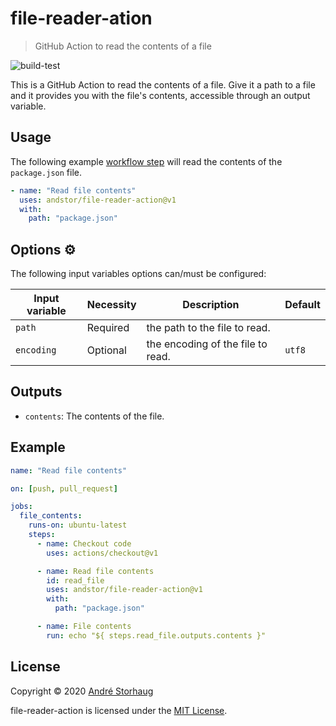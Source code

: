 # file-reader-ation

> GitHub Action to read the contents of a file

![build-test](https://github.com/andstor/file-reader-action/workflows/build/badge.svg)

This is a GitHub Action to read the contents of a file. Give it a path to a file and it provides you with the file's contents, accessible through an output variable.

## Usage

The following example [workflow step](https://help.github.com/en/actions/configuring-and-managing-workflows/configuring-a-workflow) will read the contents of the `package.json` file.

```yml
- name: "Read file contents"
  uses: andstor/file-reader-action@v1
  with:
    path: "package.json"
```

## Options ⚙️

The following input variables options can/must be configured:

|Input variable|Necessity|Description|Default|
|----|----|----|----|
|`path`|Required|the path to the file to read.||
|`encoding`|Optional|the encoding of the file to read.|`utf8`|

## Outputs
- `contents`: The contents of the file.

## Example

```yml
name: "Read file contents"

on: [push, pull_request]

jobs:
  file_contents:
    runs-on: ubuntu-latest
    steps:
      - name: Checkout code
        uses: actions/checkout@v1

      - name: Read file contents
        id: read_file
        uses: andstor/file-reader-action@v1
        with:
          path: "package.json"

      - name: File contents
        run: echo "${ steps.read_file.outputs.contents }"
```

## License

Copyright © 2020 [André Storhaug](https://github.com/andstor)

file-reader-action is licensed under the [MIT License](https://github.com/andstor/file-reader-ation/blob/master/LICENSE).
